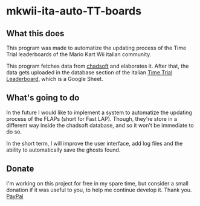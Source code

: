 # mkwii-ita-auto-TT-boards

## What this does
This program was made to automatize the updating process of the Time Trial leaderboards of the Mario Kart Wii italian community.

This program fetches data from [chadsoft](https://www.chadsoft.co.uk/) and elaborates it. After that, the data gets uploaded in the database section of the italian [Time Trial Leaderboard](https://docs.google.com/spreadsheets/d/1pzvXA5NeHaqgaUe5ft_d4TauEbX9lVFxVp3dM51HsuA/edit#gid=0), which is a Google Sheet.

## What's going to do
In the future I would like to implement a system to automatize the updating process of the FLAPs (short for Fast LAP).
Though, they're store in a different way inside the chadsoft database, and so it won't be immediate to do so.

In the short term, I will improve the user interface, add log files and the ability to automatically save the ghosts found.

## Donate
I'm working on this project for free in my spare time, but consider a small donation if it was useful to you, to help me continue develop it.
Thank you.
[PayPal](https://www.paypal.com/donate/?hosted_button_id=U6TUEPB28ZH48)
